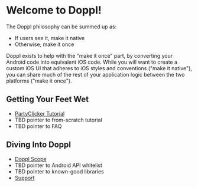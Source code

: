 # Welcome to Doppl!

The Doppl philosophy can be summed up as:

- If users see it, make it native
- Otherwise, make it once

Doppl exists to help with the "make it once" part, by converting your
Android code into equivalent iOS code. While you will want to create a custom
iOS UI that adheres to iOS styles and conventions ("make it native"), you can
share much of the rest of your application logic between the two platforms
("make it once").

## Getting Your Feet Wet

- [PartyClicker Tutorial](./Tutorial)
- TBD pointer to from-scratch tutorial
- TBD pointer to FAQ

## Diving Into Doppl

- [Doppl Scope](./Scope)
- TBD pointer to Android API whitelist
- TBD pointer to known-good libraries
- [Support](./Support)

